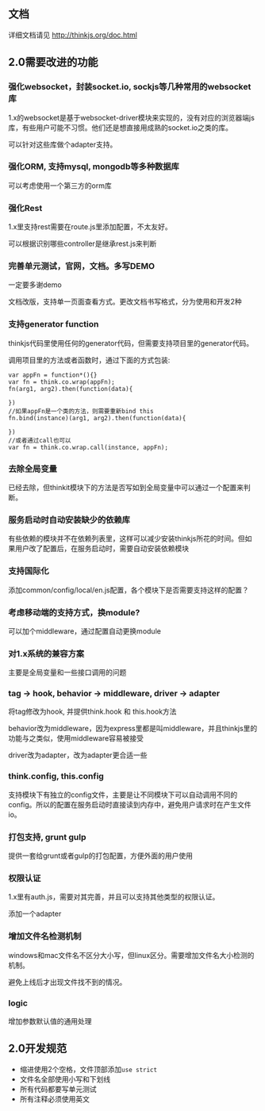 ## 文档

详细文档请见 <http://thinkjs.org/doc.html>

## 2.0需要改进的功能

### 强化websocket，封装socket.io, sockjs等几种常用的websocket库

1.x的websocket是基于websocket-driver模块来实现的，没有对应的浏览器端js库，有些用户可能不习惯。他们还是想直接用成熟的socket.io之类的库。

可以针对这些库做个adapter支持。

### 强化ORM, 支持mysql, mongodb等多种数据库

可以考虑使用一个第三方的orm库

### 强化Rest

1.x里支持rest需要在route.js里添加配置，不太友好。

可以根据识别哪些controller是继承rest.js来判断

### 完善单元测试，官网，文档。多写DEMO

一定要多谢demo

文档改版，支持单一页面查看方式。更改文档书写格式，分为使用和开发2种

### 支持generator function 

thinkjs代码里使用任何的generator代码，但需要支持项目里的generator代码。

调用项目里的方法或者函数时，通过下面的方式包装:

```
var appFn = function*(){}
var fn = think.co.wrap(appFn);
fn(arg1, arg2).then(function(data){
    
})
//如果appFn是一个类的方法，则需要重新bind this
fn.bind(instance)(arg1, arg2).then(function(data){
    
})
//或者通过call也可以
var fn = think.co.wrap.call(instance, appFn);
```

### 去除全局变量

已经去除，但thinkit模块下的方法是否写如到全局变量中可以通过一个配置来判断。

### 服务启动时自动安装缺少的依赖库 

有些依赖的模块并不在依赖列表里，这样可以减少安装thinkjs所花的时间。但如果用户改了配置后，在服务启动时，需要自动安装依赖模块

### 支持国际化

添加common/config/local/en.js配置，各个模块下是否需要支持这样的配置？

### 考虑移动端的支持方式，换module?

可以加个middleware，通过配置自动更换module

### 对1.x系统的兼容方案

主要是全局变量和一些接口调用的问题

### tag -> hook, behavior -> middleware, driver -> adapter

将tag修改为hook, 并提供think.hook 和 this.hook方法

behavior改为middleware，因为express里都是叫middleware，并且thinkjs里的功能与之类似，使用middleware容易被接受

driver改为adapter，改为adapter更合适一些

### think.config, this.config

支持模块下有独立的config文件，主要是让不同模块下可以自动调用不同的config。所以的配置在服务启动时直接读到内存中，避免用户请求时在产生文件io。

### 打包支持, grunt gulp

提供一套给grunt或者gulp的打包配置，方便外面的用户使用

### 权限认证

1.x里有auth.js，需要对其完善，并且可以支持其他类型的权限认证。

添加一个adapter

### 增加文件名检测机制

windows和mac文件名不区分大小写，但linux区分。需要增加文件名大小检测的机制。

避免上线后才出现文件找不到的情况。

### logic

增加参数默认值的通用处理


## 2.0开发规范

* 缩进使用2个空格，文件顶部添加`use strict`
* 文件名全部使用小写和下划线
* 所有代码都要写单元测试
* 所有注释必须使用英文
